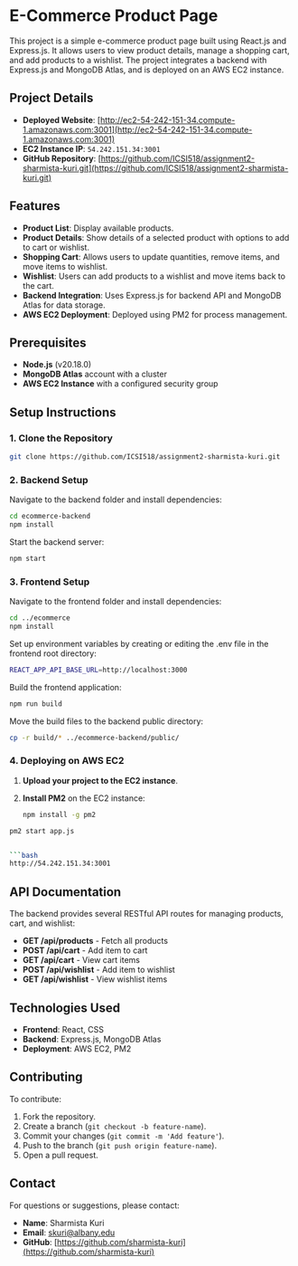 # E-Commerce Product Page

This project is a simple e-commerce product page built using React.js and Express.js. It allows users to view product details, manage a shopping cart, and add products to a wishlist. The project integrates a backend with Express.js and MongoDB Atlas, and is deployed on an AWS EC2 instance.

## Project Details

- **Deployed Website**: [http://ec2-54-242-151-34.compute-1.amazonaws.com:3001](http://ec2-54-242-151-34.compute-1.amazonaws.com:3001)
- **EC2 Instance IP**: `54.242.151.34:3001`
- **GitHub Repository**: [https://github.com/ICSI518/assignment2-sharmista-kuri.git](https://github.com/ICSI518/assignment2-sharmista-kuri.git)

## Features

- **Product List**: Display available products.
- **Product Details**: Show details of a selected product with options to add to cart or wishlist.
- **Shopping Cart**: Allows users to update quantities, remove items, and move items to wishlist.
- **Wishlist**: Users can add products to a wishlist and move items back to the cart.
- **Backend Integration**: Uses Express.js for backend API and MongoDB Atlas for data storage.
- **AWS EC2 Deployment**: Deployed using PM2 for process management.

## Prerequisites

- **Node.js** (v20.18.0)
- **MongoDB Atlas** account with a cluster
- **AWS EC2 Instance** with a configured security group

## Setup Instructions

### 1. Clone the Repository
```bash
git clone https://github.com/ICSI518/assignment2-sharmista-kuri.git
````
### 2. Backend Setup

Navigate to the backend folder and install dependencies:
```bash
cd ecommerce-backend
npm install
````
Start the backend server:
```bash
npm start
````
### 3. Frontend Setup

Navigate to the frontend folder and install dependencies:
```bash
cd ../ecommerce
npm install
````
Set up environment variables by creating or editing the .env file in the frontend root directory:
```bash
REACT_APP_API_BASE_URL=http://localhost:3000
````
Build the frontend application:
```bash
npm run build
````
Move the build files to the backend public directory:
```bash
cp -r build/* ../ecommerce-backend/public/
````
### 4. Deploying on AWS EC2

1. **Upload your project to the EC2 instance**.

2. **Install PM2** on the EC2 instance:
   ```bash
   npm install -g pm2


```bash
pm2 start app.js


```bash
http://54.242.151.34:3001
````
## API Documentation

The backend provides several RESTful API routes for managing products, cart, and wishlist:

- **GET /api/products** - Fetch all products
- **POST /api/cart** - Add item to cart
- **GET /api/cart** - View cart items
- **POST /api/wishlist** - Add item to wishlist
- **GET /api/wishlist** - View wishlist items

## Technologies Used

- **Frontend**: React, CSS
- **Backend**: Express.js, MongoDB Atlas
- **Deployment**: AWS EC2, PM2

## Contributing

To contribute:

1. Fork the repository.
2. Create a branch (`git checkout -b feature-name`).
3. Commit your changes (`git commit -m 'Add feature'`).
4. Push to the branch (`git push origin feature-name`).
5. Open a pull request.

## Contact

For questions or suggestions, please contact:

- **Name**: Sharmista Kuri
- **Email**: [skuri@albany.edu](mailto:skuri@albany.edu)
- **GitHub**: [https://github.com/sharmista-kuri](https://github.com/sharmista-kuri)
